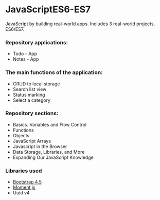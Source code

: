 # JavaScriptES6-ES7
JavaScript by building real-world apps. Includes 3 real-world projects. ES6/ES7.

<h3>Repository applications: </h3>
<ul>
    <li> Todo - App</li>
    <li> Notes - App</li>
</ul>
<h3>The main functions of the application: </h3>
<ul>
    <li> CRUD to local storage</li>
    <li> Search list view</li>
    <li> Status marking</li>
    <li> Select a category</li>
</ul>
<h3>Repository sections: </h3>
<ul>
    <li> Basics. Variables and Flow Control</li>
    <li> Functions</li>
    <li> Objects</li>
    <li> JavaScript Arrays</li>
    <li> Javascript in the Browser</li>
    <li> Data Storage, Libraries, and More</li>
    <li> Expanding Our JavaScript Knowledge</li>
</ul>
<h3>Libraries used</h3>
<ul>
    <li> <a href="https://getbootstrap.com/">Bootstrap 4.5</a></li>
    <li> <a href="https://momentjs.com/">Moment.js</a></li>
    <li> Uuid v4</li>
</ul>